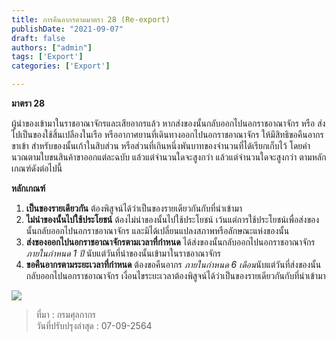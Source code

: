 ```yaml
---
title: การคืนอากรตามมาตรา 28 (Re-export)
publishDate: "2021-09-07"
draft: false
authors: ["admin"]
tags: ['Export']
categories: ['Export']

---
```


**มาตรา 28**

ผู้นําของเข้ามาในราชอาณาจักรและเสียอากรแล้ว หากส่งของนั้นกลับออกไปนอกราชอาณาจักร หรือ ส่งไปเป็นของใช้สิ้นเปลืองในเรือ หรืออากาศยานที่เดินทางออกไปนอกราชอาณาจักร ให้มีสิทธิขอคืนอากรขาเข้า สําหรับของนั้นเก้าในสิบส่วน หรือส่วนที่เกินหนึ่งพันบาทของจํานวนที่ได้เรียกเก็บไว้ โดยคํานวณตามใบขนสินค้าขาออกแต่ละฉบับ แล้วแต่จํานวนใดจะสูงกว่า  แล้วแต่จํานวนใดจะสูงกว่า ตามหลักเกณฑ์ดังต่อไปนี้

**หลักเกณฑ์**

1. **เป็นของรายเดียวกัน** ต้องพิสูจน์ได้ว่าเป็นของรายเดียวกันกับที่นําเข้ามา
2. **ไม่นำของนั้นไปใช้ประโยชน์** ต้องไม่นําของนั้นไปใช้ประโยชน์ เว้นแต่การใช้ประโยชน์เพื่อส่งของนั้นกลับออกไปนอกราชอาณาจักร และมิได้เปลี่ยนแปลงสภาพหรือลักษณะแห่งของนั้น
3. **ส่งของออกไปนอกราชอาณาจักรตามเวลาที่กําหนด** ได้ส่งของนั้นกลับออกไปนอกราชอาณาจักร*ภายในกําหนด 1 ปี* นับแต่วันที่นําของนั้นเข้ามาในราชอาณาจักร
4. **ขอคืนอากรตามระยะเวลาที่กําหนด** ต้องขอคืนอากร *ภายในกําหนด 6 เดือน*นับแต่วันที่ส่งของนั้นกลับออกไปนอกราชอาณาจักร เงื่อนไขระยะเวลาต้องพิสูจน์ได้ว่าเป็นของรายเดียวกันกับที่นําเข้ามา

![](https://ecs-support.github.io/pages/export/re-export/re-export.png)


> ที่มา : กรมศุลกากร   
> วันที่ปรับปรุงล่าสุด :  07-09-2564 